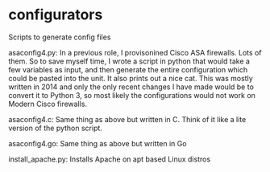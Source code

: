 # configurators
 Scripts to generate config files
 
 asaconfig4.py: 
 In a previous role, I provisonined Cisco ASA firewalls. Lots of them. So to save myself time, I wrote a script in python that would take a few variables as input, and then generate the entire configuration which could be pasted into the unit. It also prints out a nice cat.
 This was mostly written in 2014 and only the only recent changes I have made would be to convert it to Python 3, so most likely the configurations would not work on Modern Cisco firewalls.

 asaconfig4.c:
 Same thing as above but written in C. Think of it like a lite version of the python script.

 asaconfig4.go:
 Same thing as above but written in Go <not done>

 install_apache.py:
 Installs Apache on apt based Linux distros
